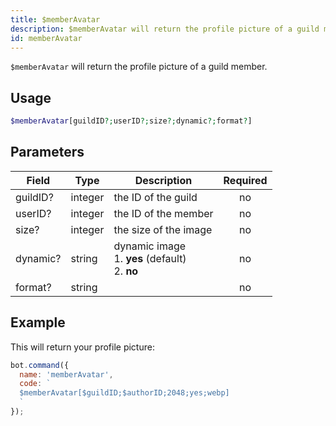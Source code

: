 ```yaml
---
title: $memberAvatar 
description: $memberAvatar will return the profile picture of a guild member.
id: memberAvatar
---
```


`$memberAvatar` will return the profile picture of a guild member.

## Usage

```php
$memberAvatar[guildID?;userID?;size?;dynamic?;format?]
```

## Parameters 


| Field    | Type    | Description                                            | Required |
| -------- | ------- | ------------------------------------------------------ | :------: |
| guildID? | integer | the ID of the guild                                    |    no    |
| userID?  | integer | the ID of the member                                   |    no    |
| size?    | integer | the size of the image                                  |    no    |
| dynamic? | string  | dynamic image <br> 1. **yes** (default) <br> 2. **no** |    no    |
| format?  | string  |                                                        |    no    |


## Example

This will return your profile picture:

```javascript
bot.command({
  name: 'memberAvatar',
  code: `
  $memberAvatar[$guildID;$authorID;2048;yes;webp]
  `
});
```
